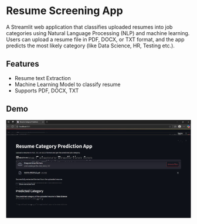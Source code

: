 # Resume Screening App
A Streamlit web application that classifies uploaded resumes into job categories using Natural Language Processing (NLP) and machine learning. Users can upload a resume file in PDF, DOCX, or TXT format, and the app predicts the most likely category (like Data Science, HR, Testing etc.).

## Features
- Resume text Extraction
- Machine Learning Model to classify resume
- Supports PDF, DOCX, TXT

## Demo
![Demo Screenshot](image/Demo.jpg)
